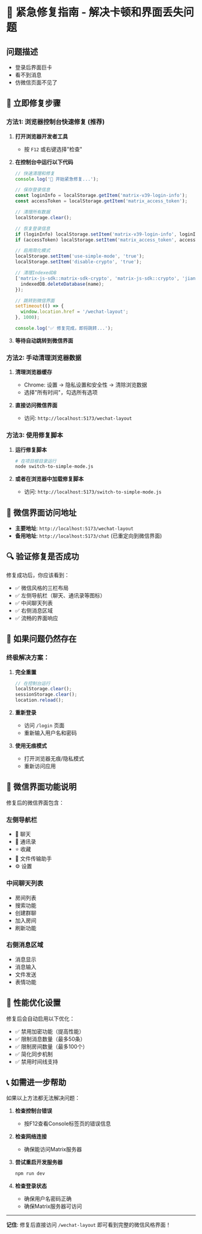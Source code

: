 # 🚨 紧急修复指南 - 解决卡顿和界面丢失问题

## 问题描述
- 登录后界面巨卡
- 看不到消息
- 仿微信页面不见了

## 🔧 立即修复步骤

### 方法1: 浏览器控制台快速修复 (推荐)

1. **打开浏览器开发者工具**
   - 按 `F12` 或右键选择"检查"

2. **在控制台中运行以下代码**
   ```javascript
   // 快速清理和修复
   console.log('🚀 开始紧急修复...');
   
   // 保存登录信息
   const loginInfo = localStorage.getItem('matrix-v39-login-info');
   const accessToken = localStorage.getItem('matrix_access_token');
   
   // 清理所有数据
   localStorage.clear();
   
   // 恢复登录信息
   if (loginInfo) localStorage.setItem('matrix-v39-login-info', loginInfo);
   if (accessToken) localStorage.setItem('matrix_access_token', accessToken);
   
   // 启用简化模式
   localStorage.setItem('use-simple-mode', 'true');
   localStorage.setItem('disable-crypto', 'true');
   
   // 清理IndexedDB
   ['matrix-js-sdk::matrix-sdk-crypto', 'matrix-js-sdk::crypto', 'jianluochat-matrix-v39-store'].forEach(name => {
     indexedDB.deleteDatabase(name);
   });
   
   // 跳转到微信界面
   setTimeout(() => {
     window.location.href = '/wechat-layout';
   }, 1000);
   
   console.log('✅ 修复完成，即将跳转...');
   ```

3. **等待自动跳转到微信界面**

### 方法2: 手动清理浏览器数据

1. **清理浏览器缓存**
   - Chrome: 设置 → 隐私设置和安全性 → 清除浏览数据
   - 选择"所有时间"，勾选所有选项

2. **直接访问微信界面**
   - 访问: `http://localhost:5173/wechat-layout`

### 方法3: 使用修复脚本

1. **运行修复脚本**
   ```bash
   # 在项目根目录运行
   node switch-to-simple-mode.js
   ```

2. **或者在浏览器中加载修复脚本**
   - 访问: `http://localhost:5173/switch-to-simple-mode.js`

## 🎯 微信界面访问地址

- **主要地址**: `http://localhost:5173/wechat-layout`
- **备用地址**: `http://localhost:5173/chat` (已重定向到微信界面)

## 🔍 验证修复是否成功

修复成功后，你应该看到：
- ✅ 微信风格的三栏布局
- ✅ 左侧导航栏（聊天、通讯录等图标）
- ✅ 中间聊天列表
- ✅ 右侧消息区域
- ✅ 流畅的界面响应

## 🚨 如果问题仍然存在

### 终极解决方案：
1. **完全重置**
   ```javascript
   // 在控制台运行
   localStorage.clear();
   sessionStorage.clear();
   location.reload();
   ```

2. **重新登录**
   - 访问 `/login` 页面
   - 重新输入用户名和密码

3. **使用无痕模式**
   - 打开浏览器无痕/隐私模式
   - 重新访问应用

## 📱 微信界面功能说明

修复后的微信界面包含：

### 左侧导航栏
- 💬 聊天
- 👥 通讯录  
- ⭐ 收藏
- 📁 文件传输助手
- ⚙️ 设置

### 中间聊天列表
- 房间列表
- 搜索功能
- 创建群聊
- 加入房间
- 刷新功能

### 右侧消息区域
- 消息显示
- 消息输入
- 文件发送
- 表情功能

## 🔧 性能优化设置

修复后会自动启用以下优化：
- ✅ 禁用加密功能（提高性能）
- ✅ 限制消息数量（最多50条）
- ✅ 限制房间数量（最多100个）
- ✅ 简化同步机制
- ✅ 禁用时间线支持

## 📞 如需进一步帮助

如果以上方法都无法解决问题：

1. **检查控制台错误**
   - 按F12查看Console标签页的错误信息

2. **检查网络连接**
   - 确保能访问Matrix服务器

3. **尝试重启开发服务器**
   ```bash
   npm run dev
   ```

4. **检查登录状态**
   - 确保用户名密码正确
   - 确保Matrix服务器可访问

---

**记住**: 修复后直接访问 `/wechat-layout` 即可看到完整的微信风格界面！